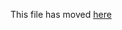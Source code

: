 This file has moved [here](https://github.com/devloco/create-react-wptheme/blob/master/packages/cra-template-wptheme-typescript/README.md)
